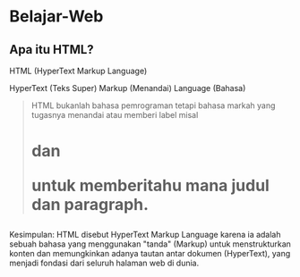 # Belajar-Web

## Apa itu HTML?
HTML (HyperText Markup Language) 

HyperText (Teks Super)
Markup (Menandai) 
Language (Bahasa)

> HTML bukanlah bahasa pemrograman tetapi bahasa markah yang tugasnya menandai atau memberi label misal <h1> dan <p> untuk memberitahu mana judul dan paragraph.

Kesimpulan:
HTML disebut HyperText Markup Language karena ia adalah sebuah bahasa yang menggunakan "tanda" (Markup) untuk menstrukturkan konten dan memungkinkan adanya tautan antar dokumen (HyperText), yang menjadi fondasi dari seluruh halaman web di dunia.


